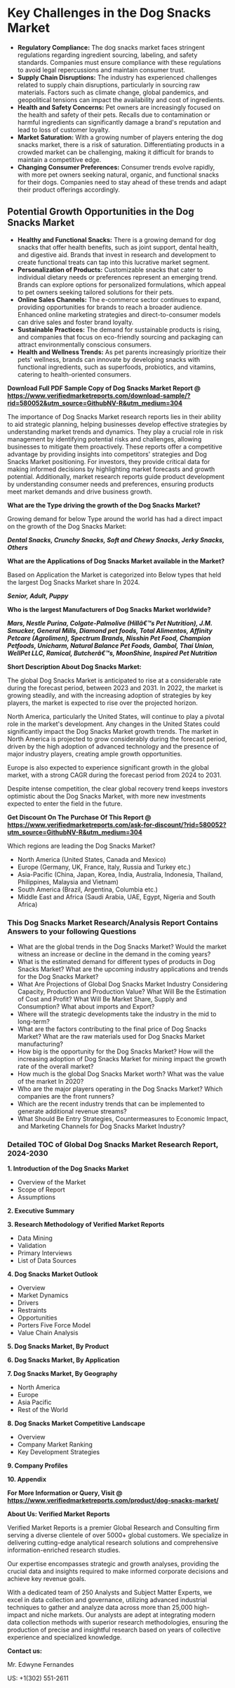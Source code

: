 <p class=""><h1>Key Challenges in the Dog Snacks Market</h1><ul>    <li>        <strong>Regulatory Compliance:</strong> The dog snacks market faces stringent regulations regarding ingredient sourcing, labeling, and safety standards. Companies must ensure compliance with these regulations to avoid legal repercussions and maintain consumer trust.    </li>    <li>        <strong>Supply Chain Disruptions:</strong> The industry has experienced challenges related to supply chain disruptions, particularly in sourcing raw materials. Factors such as climate change, global pandemics, and geopolitical tensions can impact the availability and cost of ingredients.    </li>    <li>        <strong>Health and Safety Concerns:</strong> Pet owners are increasingly focused on the health and safety of their pets. Recalls due to contamination or harmful ingredients can significantly damage a brand's reputation and lead to loss of customer loyalty.    </li>    <li>        <strong>Market Saturation:</strong> With a growing number of players entering the dog snacks market, there is a risk of saturation. Differentiating products in a crowded market can be challenging, making it difficult for brands to maintain a competitive edge.    </li>    <li>        <strong>Changing Consumer Preferences:</strong> Consumer trends evolve rapidly, with more pet owners seeking natural, organic, and functional snacks for their dogs. Companies need to stay ahead of these trends and adapt their product offerings accordingly.    </li></ul><h2>Potential Growth Opportunities in the Dog Snacks Market</h1><ul>    <li>        <strong>Healthy and Functional Snacks:</strong> There is a growing demand for dog snacks that offer health benefits, such as joint support, dental health, and digestive aid. Brands that invest in research and development to create functional treats can tap into this lucrative market segment.    </li>    <li>        <strong>Personalization of Products:</strong> Customizable snacks that cater to individual dietary needs or preferences represent an emerging trend. Brands can explore options for personalized formulations, which appeal to pet owners seeking tailored solutions for their pets.    </li>    <li>        <strong>Online Sales Channels:</strong> The e-commerce sector continues to expand, providing opportunities for brands to reach a broader audience. Enhanced online marketing strategies and direct-to-consumer models can drive sales and foster brand loyalty.    </li>    <li>        <strong>Sustainable Practices:</strong> The demand for sustainable products is rising, and companies that focus on eco-friendly sourcing and packaging can attract environmentally conscious consumers.    </li>    <li>        <strong>Health and Wellness Trends:</strong> As pet parents increasingly prioritize their pets' wellness, brands can innovate by developing snacks with functional ingredients, such as superfoods, probiotics, and vitamins, catering to health-oriented consumers.    </li></ul></p><p class=""><strong>Download Full PDF Sample Copy of Dog Snacks Market Report @ <a href="https://www.verifiedmarketreports.com/download-sample/?rid=580052&utm_source=GithubNV-R&utm_medium=304" target="_blank">https://www.verifiedmarketreports.com/download-sample/?rid=580052&utm_source=GithubNV-R&utm_medium=304</a></strong></p><p>The importance of&nbsp;Dog Snacks Market research reports lies in their ability to aid strategic planning, helping businesses develop effective strategies by understanding market trends and dynamics. They play a crucial role in risk management by identifying potential risks and challenges, allowing businesses to mitigate them proactively. These reports offer a competitive advantage by providing insights into competitors' strategies and Dog Snacks Market positioning. For investors, they provide critical data for making informed decisions by highlighting market forecasts and growth potential. Additionally, market research reports guide product development by understanding consumer needs and preferences, ensuring products meet market demands and drive business growth.</p><p><strong>What are the&nbsp;Type driving the growth of the Dog Snacks Market?</strong></p><p id="" class="">Growing demand for below Type around the world has had a direct impact on the growth of the Dog Snacks Market:</p><p class=""><em><strong>Dental Snacks, Crunchy Snacks, Soft and Chewy Snacks, Jerky Snacks, Others</strong></em></p><p class=""><strong>What are the&nbsp;Applications&nbsp;of Dog Snacks Market available in the Market?</strong></p><p id="" class="">Based on Application the Market is categorized into Below types that held the largest Dog Snacks Market share In 2024.</p><p class=""><em><strong>Senior, Adult, Puppy</strong></em></p><p class=""><strong>Who is the largest Manufacturers of Dog Snacks Market worldwide?</strong></p><p><em><strong>Mars, Nestle Purina, Colgate-Palmolive (Hillâ€™s Pet Nutrition), J.M. Smucker, General Mills, Diamond pet foods, Total Alimentos, Affinity Petcare (Agrolimen), Spectrum Brands, Nisshin Pet Food, Champion Petfoods, Unicharm, Natural Balance Pet Foods, Gambol, Thai Union, WellPet LLC, Ramical, Butcherâ€™s, MoonShine, Inspired Pet Nutrition</strong></em></p><p id="" class=""><strong>Short Description About Dog Snacks Market:</strong></p><p>The global Dog Snacks Market is anticipated to rise at a considerable rate during the forecast period, between 2023 and 2031. In 2022, the market is growing steadily, and with the increasing adoption of strategies by key players, the market is expected to rise over the projected horizon.</p><p>North America, particularly the United States, will continue to play a pivotal role in the market's development. Any changes in the United States could significantly impact the Dog Snacks Market growth trends. The market in North America is projected to grow considerably during the forecast period, driven by the high adoption of advanced technology and the presence of major industry players, creating ample growth opportunities.</p><p>Europe is also expected to experience significant growth in the global market, with a strong CAGR during the forecast period from 2024 to 2031.</p><p>Despite intense competition, the clear global recovery trend keeps investors optimistic about the Dog Snacks Market, with more new investments expected to enter the field in the future.</p><p id="" class=""><strong>Get Discount On The Purchase Of This Report @ <a href="https://www.verifiedmarketreports.com/ask-for-discount/?rid=580052?utm_source=GithubNV-R&utm_medium=304" target="_blank">https://www.verifiedmarketreports.com/ask-for-discount/?rid=580052?utm_source=GithubNV-R&utm_medium=304</a></strong></p><p class="">Which regions are leading the Dog Snacks Market?</p><ul><li>North America (United States, Canada and Mexico)</li><li>Europe (Germany, UK, France, Italy, Russia and Turkey etc.)</li><li>Asia-Pacific (China, Japan, Korea, India, Australia, Indonesia, Thailand, Philippines, Malaysia and Vietnam)</li><li>South America (Brazil, Argentina, Columbia etc.)</li><li>Middle East and Africa (Saudi Arabia, UAE, Egypt, Nigeria and South Africa)</li></ul><h3 id="" class="">This Dog Snacks Market Research/Analysis Report Contains Answers to your following Questions</h3><ul><li>What are the global trends in the Dog Snacks Market? Would the market witness an increase or decline in the demand in the coming years?</li><li>What is the estimated demand for different types of products in Dog Snacks Market? What are the upcoming industry applications and trends for the Dog Snacks Market?</li><li>What Are Projections of Global Dog Snacks Market Industry Considering Capacity, Production and Production Value? What Will Be the Estimation of Cost and Profit? What Will Be Market Share, Supply and Consumption? What about imports and Export?</li><li>Where will the strategic developments take the industry in the mid to long-term?</li><li>What are the factors contributing to the final price of Dog Snacks Market? What are the raw materials used for Dog Snacks Market manufacturing?</li><li>How big is the opportunity for the Dog Snacks Market? How will the increasing adoption of Dog Snacks Market for mining impact the growth rate of the overall market?</li><li>How much is the global Dog Snacks Market worth? What was the value of the market In 2020?</li><li>Who are the major players operating in the Dog Snacks Market? Which companies are the front runners?</li><li>Which are the recent industry trends that can be implemented to generate additional revenue streams?</li><li>What Should Be Entry Strategies, Countermeasures to Economic Impact, and Marketing Channels for Dog Snacks Market Industry?</li></ul><h3 id="" class="">Detailed TOC of Global Dog Snacks Market Research Report, 2024-2030</h3><p id="" class=""><strong>1. Introduction of the Dog Snacks Market</strong></p><ul><li>Overview of the Market</li><li>Scope of Report</li><li>Assumptions</li></ul><p id="" class=""><strong>2. Executive Summary</strong></p><p id="" class=""><strong>3. Research Methodology of Verified Market Reports</strong></p><ul><li>Data Mining</li><li>Validation</li><li>Primary Interviews</li><li>List of Data Sources</li></ul><p id="" class=""><strong>4. Dog Snacks Market Outlook</strong></p><ul><li>Overview</li><li>Market Dynamics</li><li>Drivers</li><li>Restraints</li><li>Opportunities</li><li>Porters Five Force Model</li><li>Value Chain Analysis</li></ul><p id="" class=""><strong>5. Dog Snacks Market, By Product</strong></p><p id="" class=""><strong>6. Dog Snacks Market, By Application</strong></p><p id="" class=""><strong>7. Dog Snacks Market, By Geography</strong></p><ul><li>North America</li><li>Europe</li><li>Asia Pacific</li><li>Rest of the World</li></ul><p id="" class=""><strong>8. Dog Snacks Market Competitive Landscape</strong></p><ul><li>Overview</li><li>Company Market Ranking</li><li>Key Development Strategies</li></ul><p id="" class=""><strong>9. Company Profiles</strong></p><p id="" class=""><strong>10. Appendix</strong></p><p id="" class=""><strong>For More Information or Query, Visit @ <a href="https://www.verifiedmarketreports.com/product/dog-snacks-market/" target="_blank">https://www.verifiedmarketreports.com/product/dog-snacks-market/</a></strong></p><p id="" class=""><strong>About Us: Verified Market Reports</strong></p><p id="" class="">Verified Market Reports is a premier Global Research and Consulting firm serving a diverse clientele of over 5000+ global customers. We specialize in delivering cutting-edge analytical research solutions and comprehensive information-enriched research studies.</p><p id="" class="">Our expertise encompasses strategic and growth analyses, providing the crucial data and insights required to make informed corporate decisions and achieve key revenue goals.</p><p id="" class="">With a dedicated team of 250 Analysts and Subject Matter Experts, we excel in data collection and governance, utilizing advanced industrial techniques to gather and analyze data across more than 25,000 high-impact and niche markets. Our analysts are adept at integrating modern data collection methods with superior research methodologies, ensuring the production of precise and insightful research based on years of collective experience and specialized knowledge.</p><p id="" class=""><strong>Contact us:</strong></p><p id="" class="">Mr. Edwyne Fernandes</p><p id="" class="">US: +1(302) 551-2611</p>